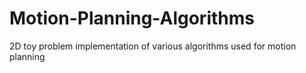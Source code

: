 # Motion-Planning-Algorithms
2D toy problem implementation of various algorithms used for motion planning
